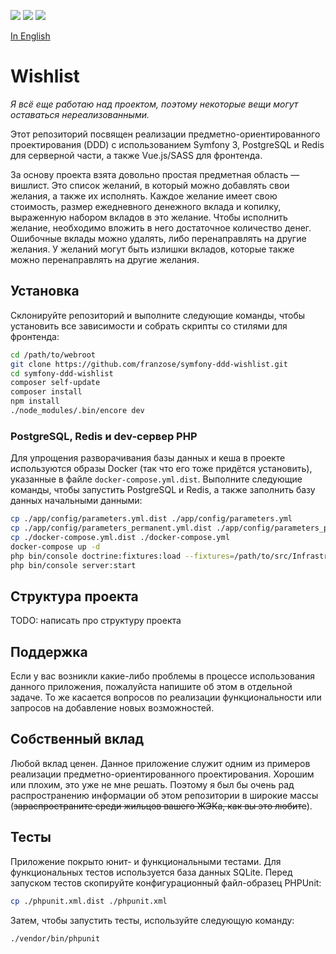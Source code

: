 [![](https://img.shields.io/packagist/dt/franzose/wishlist.svg)](https://packagist.org/packages/franzose/wishlist)
[![](https://travis-ci.org/franzose/symfony-ddd-wishlist.svg?branch=master)](https://travis-ci.org/franzose/symfony-ddd-wishlist)
[![](https://scrutinizer-ci.com/g/franzose/symfony-ddd-wishlist/badges/quality-score.png?b=master)](https://scrutinizer-ci.com/g/franzose/symfony-ddd-wishlist?branch=master)

[In English](https://github.com/franzose/symfony-ddd-wishlist/blob/master/README.md)

Wishlist
========

*Я всё еще работаю над проектом, поэтому некоторые вещи могут оставаться нереализованными.*

Этот репозиторий посвящен реализации предметно-ориентированного проектирования (DDD) с использованием Symfony 3, PostgreSQL и Redis для серверной части, а также Vue.js/SASS для фронтенда.

За основу проекта взята довольно простая предметная область — вишлист. Это список желаний, в который можно добавлять свои желания, а также их исполнять. Каждое желание имеет свою стоимость, размер ежедневного денежного вклада и копилку, выраженную набором вкладов в это желание. Чтобы исполнить желание, необходимо вложить в него достаточное количество денег. Ошибочные вклады можно удалять, либо перенаправлять на другие желания. У желаний могут быть излишки вкладов, которые также можно перенаправлять на другие желания.

## Установка
Склонируйте репозиторий и выполните следующие команды, чтобы установить все зависимости и собрать скрипты со стилями для фронтенда:
```bash
cd /path/to/webroot
git clone https://github.com/franzose/symfony-ddd-wishlist.git
cd symfony-ddd-wishlist
composer self-update
composer install
npm install
./node_modules/.bin/encore dev
```

### PostgreSQL, Redis и dev-сервер PHP
Для упрощения разворачивания базы данных и кеша в проекте используются образы Docker (так что его тоже придётся установить), указанные в файле `docker-compose.yml.dist`. Выполните следующие команды, чтобы запустить PostgreSQL и Redis, а также заполнить базу данных начальными данными:

```bash
cp ./app/config/parameters.yml.dist ./app/config/parameters.yml
cp ./app/config/parameters_permanent.yml.dist ./app/config/parameters_permanent.yml
cp ./docker-compose.yml.dist ./docker-compose.yml
docker-compose up -d
php bin/console doctrine:fixtures:load --fixtures=/path/to/src/Infrastructure/Persistence/Doctrine/Fixture/LoadWishesData.php
php bin/console server:start
```

## Структура проекта
TODO: написать про структуру проекта

## Поддержка
Если у вас возникли какие-либо проблемы в процессе использования данного приложения, пожалуйста напишите об этом в отдельной задаче. То же касается вопросов по реализации функциональности или запросов на добавление новых возможностей.

## Собственный вклад
Любой вклад ценен. Данное приложение служит одним из примеров реализации предметно-ориентированного проектирования. Хорошим или плохим, это уже не мне решать. Поэтому я был бы очень рад распространению информации об этом репозитории в широкие массы (<s>зараспространите среди жильцов вашего ЖЭКа, как вы это любите</s>).

## Тесты
Приложение покрыто юнит- и функциональными тестами. Для функциональных тестов используется база данных SQLite. Перед запуском тестов скопируйте конфигурационный файл-образец PHPUnit:

```bash
cp ./phpunit.xml.dist ./phpunit.xml
```

Затем, чтобы запустить тесты, используйте следующую команду:

```bash
./vendor/bin/phpunit
```

